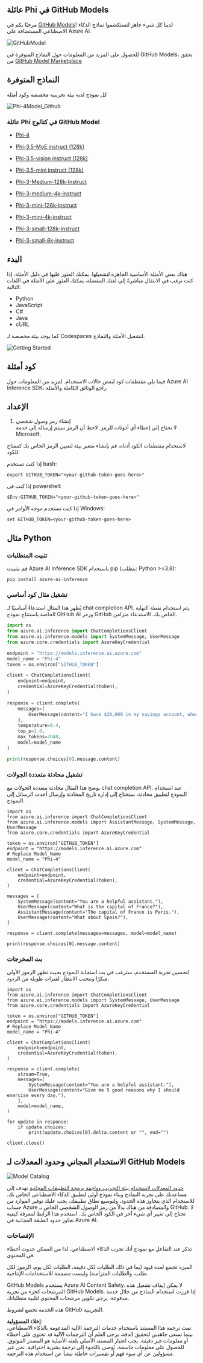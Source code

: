 ## عائلة Phi في GitHub Models

مرحبًا بكم في [GitHub Models](https://github.com/marketplace/models)! لدينا كل شيء جاهز لتستكشفوا نماذج الذكاء الاصطناعي المستضافة على Azure AI.

![GitHubModel](../../../../../translated_images/GitHub_ModelCatalog.4fc858ab26afe64c43f5e423ad0c5c733878bb536fdb027a5bcf1f80c41b0633.ar.png)

للحصول على المزيد من المعلومات حول النماذج المتوفرة في GitHub Models، تحقق من [GitHub Model Marketplace](https://github.com/marketplace/models)

## النماذج المتوفرة

كل نموذج لديه بيئة تجريبية مخصصة وكود أمثلة 

![Phi-4Model_Github](../../../../../translated_images/GitHub_ModelPlay.998e294f6ee69c3ca174c880b32af9feec4221d0d787de899ad9bb2da3b58981.ar.png)

### عائلة Phi في كتالوج GitHub Model

- [Phi-4](https://github.com/marketplace/models/azureml/Phi-4)

- [Phi-3.5-MoE instruct (128k)](https://github.com/marketplace/models/azureml/Phi-3-5-MoE-instruct)

- [Phi-3.5-vision instruct (128k)](https://github.com/marketplace/models/azureml/Phi-3-5-vision-instruct)

- [Phi-3.5-mini instruct (128k)](https://github.com/marketplace/models/azureml/Phi-3-5-mini-instruct)

- [Phi-3-Medium-128k-Instruct](https://github.com/marketplace/models/azureml/Phi-3-medium-128k-instruct)

- [Phi-3-medium-4k-instruct](https://github.com/marketplace/models/azureml/Phi-3-medium-4k-instruct)

- [Phi-3-mini-128k-instruct](https://github.com/marketplace/models/azureml/Phi-3-mini-128k-instruct)

- [Phi-3-mini-4k-instruct](https://github.com/marketplace/models/azureml/Phi-3-mini-4k-instruct)

- [Phi-3-small-128k-instruct](https://github.com/marketplace/models/azureml/Phi-3-small-128k-instruct)

- [Phi-3-small-8k-instruct](https://github.com/marketplace/models/azureml/Phi-3-small-8k-instruct)

## البدء

هناك بعض الأمثلة الأساسية الجاهزة لتشغيلها. يمكنك العثور عليها في دليل الأمثلة. إذا كنت ترغب في الانتقال مباشرةً إلى لغتك المفضلة، يمكنك العثور على الأمثلة في اللغات التالية:

- Python  
- JavaScript  
- C#  
- Java  
- cURL  

كما يوجد بيئة مخصصة لـ Codespaces لتشغيل الأمثلة والنماذج.

![Getting Started](../../../../../translated_images/GitHub_ModelGetStarted.b4b839a081583da39bc976c2f0d8ac4603d3b8c23194b16cc9e0a1014f5611d0.ar.png)

## كود أمثلة

فيما يلي مقتطفات كود لبعض حالات الاستخدام. لمزيد من المعلومات حول Azure AI Inference SDK، راجع الوثائق الكاملة والأمثلة.

## الإعداد

1. إنشاء رمز وصول شخصي  
لا تحتاج إلى إعطاء أي أذونات للرمز. لاحظ أن الرمز سيتم إرساله إلى خدمة Microsoft.

لاستخدام مقتطفات الكود أدناه، قم بإنشاء متغير بيئة لتعيين الرمز الخاص بك كمفتاح للكود.

إذا كنت تستخدم bash:  
```
export GITHUB_TOKEN="<your-github-token-goes-here>"
```  
إذا كنت في powershell:  

```
$Env:GITHUB_TOKEN="<your-github-token-goes-here>"
```  

إذا كنت تستخدم موجه الأوامر في Windows:  

```
set GITHUB_TOKEN=<your-github-token-goes-here>
```  

## مثال Python

### تثبيت المتطلبات  
قم بتثبيت Azure AI Inference SDK باستخدام pip (يتطلب: Python >=3.8):  

```
pip install azure-ai-inference
```  

### تشغيل مثال كود أساسي  

يُظهر هذا المثال استدعاءً أساسيًا لـ chat completion API. يتم استخدام نقطة النهاية الخاصة باستنتاج نموذج GitHub AI ورمز GitHub الخاص بك. الاستدعاء متزامن.  

```python
import os
from azure.ai.inference import ChatCompletionsClient
from azure.ai.inference.models import SystemMessage, UserMessage
from azure.core.credentials import AzureKeyCredential

endpoint = "https://models.inference.ai.azure.com"
model_name = "Phi-4"
token = os.environ["GITHUB_TOKEN"]

client = ChatCompletionsClient(
    endpoint=endpoint,
    credential=AzureKeyCredential(token),
)

response = client.complete(
    messages=[
        UserMessage(content="I have $20,000 in my savings account, where I receive a 4% profit per year and payments twice a year. Can you please tell me how long it will take for me to become a millionaire? Also, can you please explain the math step by step as if you were explaining it to an uneducated person?"),
    ],
    temperature=0.4,
    top_p=1.0,
    max_tokens=2048,
    model=model_name
)

print(response.choices[0].message.content)
```  

### تشغيل محادثة متعددة الجولات  

يوضح هذا المثال محادثة متعددة الجولات مع chat completion API. عند استخدام النموذج لتطبيق محادثة، ستحتاج إلى إدارة تاريخ المحادثة وإرسال أحدث الرسائل إلى النموذج.  

```
import os
from azure.ai.inference import ChatCompletionsClient
from azure.ai.inference.models import AssistantMessage, SystemMessage, UserMessage
from azure.core.credentials import AzureKeyCredential

token = os.environ["GITHUB_TOKEN"]
endpoint = "https://models.inference.ai.azure.com"
# Replace Model_Name
model_name = "Phi-4"

client = ChatCompletionsClient(
    endpoint=endpoint,
    credential=AzureKeyCredential(token),
)

messages = [
    SystemMessage(content="You are a helpful assistant."),
    UserMessage(content="What is the capital of France?"),
    AssistantMessage(content="The capital of France is Paris."),
    UserMessage(content="What about Spain?"),
]

response = client.complete(messages=messages, model=model_name)

print(response.choices[0].message.content)
```  

### بث المخرجات  

لتحسين تجربة المستخدم، سترغب في بث استجابة النموذج بحيث تظهر الرموز الأولى مبكرًا وتتجنب الانتظار لفترات طويلة من الردود.  

```
import os
from azure.ai.inference import ChatCompletionsClient
from azure.ai.inference.models import SystemMessage, UserMessage
from azure.core.credentials import AzureKeyCredential

token = os.environ["GITHUB_TOKEN"]
endpoint = "https://models.inference.ai.azure.com"
# Replace Model_Name
model_name = "Phi-4"

client = ChatCompletionsClient(
    endpoint=endpoint,
    credential=AzureKeyCredential(token),
)

response = client.complete(
    stream=True,
    messages=[
        SystemMessage(content="You are a helpful assistant."),
        UserMessage(content="Give me 5 good reasons why I should exercise every day."),
    ],
    model=model_name,
)

for update in response:
    if update.choices:
        print(update.choices[0].delta.content or "", end="")

client.close()
```  

## الاستخدام المجاني وحدود المعدلات لـ GitHub Models

![Model Catalog](../../../../../translated_images/GitHub_Model.0c2abb992151c5407046e2b763af51505ff709f04c0950785e0300fdc8c55a0c.ar.png)

[حدود المعدلات لاستخدام بيئة التجريب وواجهة برمجة التطبيقات المجانية](https://docs.github.com/en/github-models/prototyping-with-ai-models#rate-limits) تهدف إلى مساعدتك على تجربة النماذج وبناء نموذج أولي لتطبيق الذكاء الاصطناعي الخاص بك. للاستخدام الذي يتجاوز هذه الحدود، ولتوسيع نطاق تطبيقك، يجب عليك توفير الموارد من حساب Azure والمصادقة من هناك بدلاً من رمز الوصول الشخصي الخاص بـ GitHub. لا تحتاج إلى تغيير أي شيء آخر في الكود الخاص بك. استخدم هذا الرابط لمعرفة كيفية تجاوز حدود الطبقة المجانية في Azure AI.

### الإفصاحات  

تذكر عند التفاعل مع نموذج أنك تجرب الذكاء الاصطناعي، لذا من الممكن حدوث أخطاء في المحتوى.  

الميزة تخضع لعدة قيود (بما في ذلك الطلبات لكل دقيقة، الطلبات لكل يوم، الرموز لكل طلب، والطلبات المتزامنة) وليست مصممة للاستخدامات الإنتاجية.  

GitHub Models يستخدم Azure AI Content Safety. لا يمكن إيقاف تشغيل هذه المرشحات كجزء من تجربة GitHub Models. إذا قررت استخدام النماذج من خلال خدمة مدفوعة، يرجى تكوين مرشحات المحتوى لتلبية متطلباتك.  

هذه الخدمة تخضع لشروط GitHub التجريبية.  

**إخلاء المسؤولية**:  
تمت ترجمة هذا المستند باستخدام خدمات الترجمة الآلية المدعومة بالذكاء الاصطناعي. بينما نسعى جاهدين لتحقيق الدقة، يرجى العلم أن الترجمات الآلية قد تحتوي على أخطاء أو معلومات غير دقيقة. يجب اعتبار المستند الأصلي بلغته الأصلية هو المصدر الموثوق. للحصول على معلومات حاسمة، يُوصى باللجوء إلى ترجمة بشرية احترافية. نحن غير مسؤولين عن أي سوء فهم أو تفسيرات خاطئة تنشأ عن استخدام هذه الترجمة.